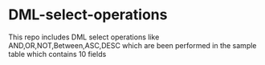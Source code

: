 # DML-select-operations
This repo includes DML select operations like AND,OR,NOT,Between,ASC,DESC which are been performed in the sample table which contains 10 fields
